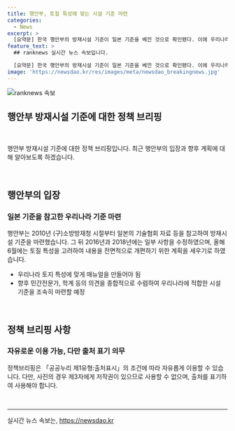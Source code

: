 ```yaml
---
title: 행안부, 토질 특성에 맞는 시설 기준 마련
categories:
  - News
excerpt: >
  [요약문] 한국 행안부의 방재시설 기준이 일본 기준을 베낀 것으로 확인됐다. 이에 우리나라의 강우량과 토지 특성에 맞는 매뉴얼을 만들 계획이며, 민간전문가와 학계의 의견을 수렴하여 적합한 기준을 조속히 마련할 예정이다. [자료출처=정책브리핑 www.korea.kr]
feature_text: >
  ## ranknews 실시간 뉴스 속보입니다.

  [요약문] 한국 행안부의 방재시설 기준이 일본 기준을 베낀 것으로 확인됐다. 이에 우리나라의 강우량과 토지 특성에 맞는 매뉴얼을 만들 계획이며, 민간전문가와 학계의 의견을 수렴하여 적합한 기준을 조속히 마련할 예정이다. [자료출처=정책브리핑 www.korea.kr]
image: 'https://newsdao.kr/res/images/meta/newsdao_breakingnews.jpg'
---
```


<p><img src="https://newsdao.kr/res/images/meta/newsdao_breakingnews.jpg" alt="ranknews 속보" /></p>

<h2 data-ke-size="size26">행안부 방재시설 기준에 대한 정책 브리핑</h2>

<p data-ke-size="size16">&nbsp;</p>

<p>행안부 방재시설 기준에 대한 정책 브리핑입니다. 최근 행안부의 입장과 향후 계획에 대해 알아보도록 하겠습니다.</p>

<p data-ke-size="size16">&nbsp;</p>

<h2 data-ke-size="size24">행안부의 입장</h2>

<h3>일본 기준을 참고한 우리나라 기준 마련</h3>

<p data-ke-size="size16">행안부는 2010년 (구)소방방재청 시절부터 일본의 기술협회 자료 등을 참고하여 방재시설 기준을 마련했습니다. 그 뒤 2016년과 2018년에는 일부 사항을 수정하였으며, 올해 6월에는 토질 특성을 고려하여 내용을 전면적으로 개편하기 위한 계획을 세우기로 하였습니다.</p>

<ul>
  <li>우리나라 토지 특성에 맞게 매뉴얼을 만들어야 됨</li>
  <li>향후 민간전문가, 학계 등의 의견을 종합적으로 수렴하여 우리나라에 적합한 시설 기준을 조속히 마련할 예정</li>
</ul>

<p data-ke-size="size16">&nbsp;</p>

<h2 data-ke-size="size24">정책 브리핑 사항</h2>

<h3>자유로운 이용 가능, 다만 출처 표기 의무</h3>

<p data-ke-size="size16">정책브리핑은 「공공누리 제1유형:출처표시」의 조건에 따라 자유롭게 이용할 수 있습니다. 다만, 사진의 경우 제3자에게 저작권이 있으므로 사용할 수 없으며, 출처를 표기하여 사용해야 합니다.</p>

<p data-ke-size="size16">&nbsp;</p>

<hr>
실시간 뉴스 속보는, <a href="https://newsdao.kr" rel="dofollow">https://newsdao.kr</a>


